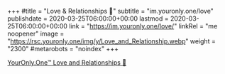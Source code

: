 +++
#title = "Love & Relationships 💞"
subtitle = "im.youronly.one/love"
publishdate = 2020-03-25T06:00:00+00:00
lastmod = 2020-03-25T06:00:00+00:00
link = "https://im.youronly.one/love/"
linkRel = "me noopener"
image = "https://rsc.youronly.one/img/y/Love_and_Relationship.webp"
weight = "2300"
#metarobots = "noindex"
+++

[YourOnly.One™ Love and Relationships 💞](https://im.youronly.one/love/ "YourOnly.One™ Love and Relationships 💞")
